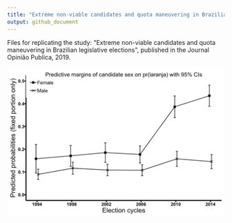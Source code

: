 ```yaml
---
title: "Extreme non-viable candidates and quota maneuvering in Brazilian legislative elections"
output: github_document
---
```



Files for replicating the study: "Extreme non-viable candidates and quota maneuvering in Brazilian legislative elections", published in the Journal Opinião Publica, 2019.

![Marginaleffects Year Sex Laranja New](marginaleffects_year_sex_laranja_new.png)